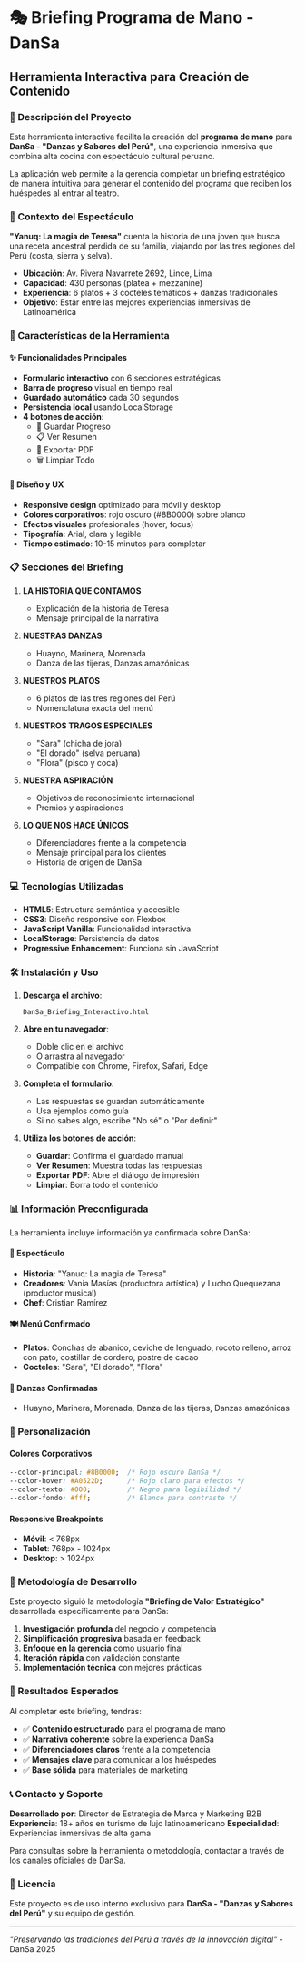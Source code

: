 # 🎭 Briefing Programa de Mano - DanSa
## Herramienta Interactiva para Creación de Contenido

### 🎯 Descripción del Proyecto

Esta herramienta interactiva facilita la creación del **programa de mano** para **DanSa - "Danzas y Sabores del Perú"**, una experiencia inmersiva que combina alta cocina con espectáculo cultural peruano.

La aplicación web permite a la gerencia completar un briefing estratégico de manera intuitiva para generar el contenido del programa que reciben los huéspedes al entrar al teatro.

### 📌 Contexto del Espectáculo

**"Yanuq: La magia de Teresa"** cuenta la historia de una joven que busca una receta ancestral perdida de su familia, viajando por las tres regiones del Perú (costa, sierra y selva).

- **Ubicación**: Av. Rivera Navarrete 2692, Lince, Lima
- **Capacidad**: 430 personas (platea + mezzanine)
- **Experiencia**: 6 platos + 3 cocteles temáticos + danzas tradicionales
- **Objetivo**: Estar entre las mejores experiencias inmersivas de Latinoamérica

### 🚀 Características de la Herramienta

#### ✨ Funcionalidades Principales
- **Formulario interactivo** con 6 secciones estratégicas
- **Barra de progreso** visual en tiempo real
- **Guardado automático** cada 30 segundos
- **Persistencia local** usando LocalStorage
- **4 botones de acción**:
  - 💾 Guardar Progreso
  - 📋 Ver Resumen
  - 📄 Exportar PDF
  - 🗑️ Limpiar Todo

#### 📱 Diseño y UX
- **Responsive design** optimizado para móvil y desktop
- **Colores corporativos**: rojo oscuro (#8B0000) sobre blanco
- **Efectos visuales** profesionales (hover, focus)
- **Tipografía**: Arial, clara y legible
- **Tiempo estimado**: 10-15 minutos para completar

### 📋 Secciones del Briefing

1. **LA HISTORIA QUE CONTAMOS**
   - Explicación de la historia de Teresa
   - Mensaje principal de la narrativa

2. **NUESTRAS DANZAS**
   - Huayno, Marinera, Morenada
   - Danza de las tijeras, Danzas amazónicas

3. **NUESTROS PLATOS**
   - 6 platos de las tres regiones del Perú
   - Nomenclatura exacta del menú

4. **NUESTROS TRAGOS ESPECIALES**
   - "Sara" (chicha de jora)
   - "El dorado" (selva peruana)
   - "Flora" (pisco y coca)

5. **NUESTRA ASPIRACIÓN**
   - Objetivos de reconocimiento internacional
   - Premios y aspiraciones

6. **LO QUE NOS HACE ÚNICOS**
   - Diferenciadores frente a la competencia
   - Mensaje principal para los clientes
   - Historia de origen de DanSa

### 💻 Tecnologías Utilizadas

- **HTML5**: Estructura semántica y accesible
- **CSS3**: Diseño responsive con Flexbox
- **JavaScript Vanilla**: Funcionalidad interactiva
- **LocalStorage**: Persistencia de datos
- **Progressive Enhancement**: Funciona sin JavaScript

### 🛠️ Instalación y Uso

1. **Descarga el archivo**:
   ```
   DanSa_Briefing_Interactivo.html
   ```

2. **Abre en tu navegador**:
   - Doble clic en el archivo
   - O arrastra al navegador
   - Compatible con Chrome, Firefox, Safari, Edge

3. **Completa el formulario**:
   - Las respuestas se guardan automáticamente
   - Usa ejemplos como guía
   - Si no sabes algo, escribe "No sé" o "Por definir"

4. **Utiliza los botones de acción**:
   - **Guardar**: Confirma el guardado manual
   - **Ver Resumen**: Muestra todas las respuestas
   - **Exportar PDF**: Abre el diálogo de impresión
   - **Limpiar**: Borra todo el contenido

### 📊 Información Preconfigurada

La herramienta incluye información ya confirmada sobre DanSa:

#### 🎪 Espectáculo
- **Historia**: "Yanuq: La magia de Teresa"
- **Creadores**: Vania Masías (productora artística) y Lucho Quequezana (productor musical)
- **Chef**: Cristian Ramírez

#### 🍽️ Menú Confirmado
- **Platos**: Conchas de abanico, ceviche de lenguado, rocoto relleno, arroz con pato, costillar de cordero, postre de cacao
- **Cocteles**: "Sara", "El dorado", "Flora"

#### 💃 Danzas Confirmadas
- Huayno, Marinera, Morenada, Danza de las tijeras, Danzas amazónicas

### 🎨 Personalización

#### Colores Corporativos
```css
--color-principal: #8B0000;  /* Rojo oscuro DanSa */
--color-hover: #A0522D;      /* Rojo claro para efectos */
--color-texto: #000;         /* Negro para legibilidad */
--color-fondo: #fff;         /* Blanco para contraste */
```

#### Responsive Breakpoints
- **Móvil**: < 768px
- **Tablet**: 768px - 1024px  
- **Desktop**: > 1024px

### 📝 Metodología de Desarrollo

Este proyecto siguió la metodología **"Briefing de Valor Estratégico"** desarrollada específicamente para DanSa:

1. **Investigación profunda** del negocio y competencia
2. **Simplificación progresiva** basada en feedback
3. **Enfoque en la gerencia** como usuario final
4. **Iteración rápida** con validación constante
5. **Implementación técnica** con mejores prácticas

### 🌟 Resultados Esperados

Al completar este briefing, tendrás:

- ✅ **Contenido estructurado** para el programa de mano
- ✅ **Narrativa coherente** sobre la experiencia DanSa
- ✅ **Diferenciadores claros** frente a la competencia
- ✅ **Mensajes clave** para comunicar a los huéspedes
- ✅ **Base sólida** para materiales de marketing

### 📞 Contacto y Soporte

**Desarrollado por**: Director de Estrategia de Marca y Marketing B2B
**Experiencia**: 18+ años en turismo de lujo latinoamericano
**Especialidad**: Experiencias inmersivas de alta gama

Para consultas sobre la herramienta o metodología, contactar a través de los canales oficiales de DanSa.

### 📄 Licencia

Este proyecto es de uso interno exclusivo para **DanSa - "Danzas y Sabores del Perú"** y su equipo de gestión.

---

*"Preservando las tradiciones del Perú a través de la innovación digital"* - DanSa 2025 